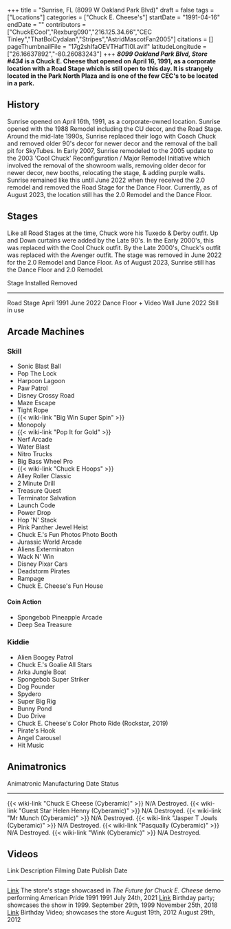 +++
title = "Sunrise, FL (8099 W Oakland Park Blvd)"
draft = false
tags = ["Locations"]
categories = ["Chuck E. Cheese's"]
startDate = "1991-04-16"
endDate = ""
contributors = ["ChuckECool","Rexburg090","216.125.34.66","CEC Tinley","ThatBoiCydalan","Stripes","AstridMascotFan2005"]
citations = []
pageThumbnailFile = "17g2shIfaOEVTHafTI0I.avif"
latitudeLongitude = ["26.16637892","-80.26083243"]
+++
***8099 Oakland Park Blvd, Store #434* is a Chuck E. Cheese that opened on April 16, 1991, as a corporate location with a Road Stage which is still open to this day.
It is strangely located in the Park North Plaza and is one of the few CEC's to be located in a park.**

## History

Sunrise opened on April 16th, 1991, as a corporate-owned location. Sunrise opened with the 1988 Remodel including the CU decor, and the Road Stage. Around the mid-late 1990s, Sunrise replaced their logo with Coach Chuck and removed older 90's decor for newer decor and the removal of the ball pit for SkyTubes. In Early 2007, Sunrise remodeled to the 2005 update to the 2003 'Cool Chuck' Reconfiguration / Major Remodel Initiative which involved the removal of the showroom walls, removing older decor for newer decor, new booths, relocating the stage, & adding purple walls. Sunrise remained like this until June 2022 when they received the 2.0 remodel and removed the Road Stage for the Dance Floor. Currently, as of August 2023, the location still has the 2.0 Remodel and the Dance Floor.

## Stages

Like all Road Stages at the time, Chuck wore his Tuxedo & Derby outfit. Up and Down curtains were added by the Late 90's. In the Early 2000's, this was replaced with the Cool Chuck outfit. By the Late 2000's, Chuck's outfit was replaced with the Avenger outfit.
The stage was removed in June 2022 for the 2.0 Remodel and Dance Floor.
As of August 2023, Sunrise still has the Dance Floor and 2.0 Remodel.

  Stage                      Installed    Removed
  -------------------------- ------------ --------------
  Road Stage                 April 1991   June 2022
  Dance Floor + Video Wall   June 2022    Still in use

## Arcade Machines

### Skill

- Sonic Blast Ball
- Pop The Lock
- Harpoon Lagoon
- Paw Patrol
- Disney Crossy Road
- Maze Escape
- Tight Rope
- {{< wiki-link "Big Win Super Spin" >}}
- Monopoly
- {{< wiki-link "Pop It for Gold" >}}
- Nerf Arcade
- Water Blast
- Nitro Trucks
- Big Bass Wheel Pro
- {{< wiki-link "Chuck E Hoops" >}}
- Alley Roller Classic
- 2 Minute Drill
- Treasure Quest
- Terminator Salvation
- Launch Code
- Power Drop
- Hop 'N' Stack
- Pink Panther Jewel Heist
- Chuck E.'s Fun Photos Photo Booth
- Jurassic World Arcade
- Aliens Exterminaton
- Wack N' Win
- Disney Pixar Cars
- Deadstorm Pirates
- Rampage
- Chuck E. Cheese's Fun House

#### Coin Action

- Spongebob Pineapple Arcade
- Deep Sea Treasure

### Kiddie

- Alien Boogey Patrol
- Chuck E.'s Goalie All Stars
- Arka Jungle Boat
- Spongebob Super Striker
- Dog Pounder
- Spydero
- Super Big Rig
- Bunny Pond
- Duo Drive
- Chuck E. Cheese's Color Photo Ride (Rockstar, 2019)
- Pirate's Hook
- Angel Carousel
- Hit Music

## Animatronics

  Animatronic                                                  Manufacturing Date   Status
  ------------------------------------------------------------ -------------------- ------------
  {{< wiki-link "Chuck E Cheese (Cyberamic)" >}}           N/A                  Destroyed.
  {{< wiki-link "Guest Star Helen Henny (Cyberamic)" >}}   N/A                  Destroyed.
  {{< wiki-link "Mr Munch (Cyberamic)" >}}                 N/A                  Destroyed.
  {{< wiki-link "Jasper T Jowls (Cyberamic)" >}}           N/A                  Destroyed.
  {{< wiki-link "Pasqually (Cyberamic)" >}}                N/A                  Destroyed.
  {{< wiki-link "Wink (Cyberamic)" >}}                     N/A                  Destroyed.

## Videos

  Link                                                                     Description                                                                                            Filming Date           Publish Date
  ------------------------------------------------------------------------ ------------------------------------------------------------------------------------------------------ ---------------------- ---------------------
  [Link](https://youtu.be/mRUkfhqceYQ)                                     The store's stage showcased in *The Future for Chuck E. Cheese* demo performing American Pride 1991   1991                   July 24th, 2021
  [Link](https://youtu.be/r3pYeyTc5XI)                                     Birthday party; showcases the show in 1999.                                                            September 29th, 1999   November 25th, 2018
  [Link](https://www.youtube.com/watch?v=pl1DNq2jPPc&ab_channel=EdOvett)   Birthday Video; showcases the store                                                                    August 19th, 2012      August 29th, 2012
